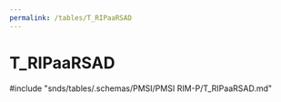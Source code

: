 ```yaml
---
permalink: /tables/T_RIPaaRSAD
---
```

# T\_RIPaaRSAD
<!-- SPDX-License-Identifier: MPL-2.0 -->

<!-- ATTENTION : Ne pas supprimer ou modifier la ligne ci-dessous -->
#include "snds/tables/.schemas/PMSI/PMSI RIM-P/T_RIPaaRSAD.md"
<!-- ATTENTION : Ne pas supprimer ou modifier la ligne ci-dessus -->
